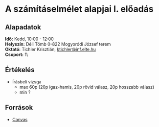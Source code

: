 # A számításelmélet alapjai I. előadás

## Alapadatok
**Idő:** Kedd, 10:00 - 12:00\
**Helyszín:** Déli Tömb 0-822 Mogyoródi József terem\
**Oktató:** Tichler Krisztián, <ktichler@inf.elte.hu>\
**Csoport:** 1\

## Értékelés
- Írásbeli vizsga
  - max 60p (20p igaz-hamis, 20p rövid válasz, 20p hosszabb válasz)
  - min ?

## Források
- [Canvas](https://canvas.elte.hu/courses/35225)